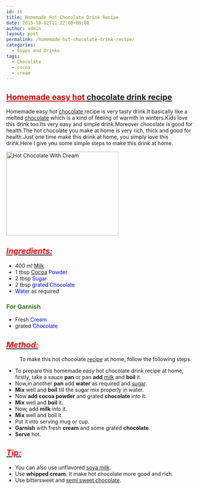 ```yaml
---
id: 16
title: Homemade Hot Chocolate Drink Recipe
date: 2015-10-02T11:22:00+00:00
author: admin
layout: post
permalink: /homemade-hot-chocolate-drink-recipe/
categories:
  - Soups and Drinks
tags:
  - Chocolate
  - cocoa
  - cream
---
```


## <span style="text-decoration: underline;"><span style="color: #cc0000; text-decoration: underline;">Homemade easy hot [chocolate](http://en.wikipedia.org/wiki/Chocolate "Chocolate") [drink](http://en.wikipedia.org/wiki/Drink "Drink") [recipe](http://en.wikipedia.org/wiki/Chocolate_cake "Chocolate cake")</span></span>

Homemade easy hot [chocolate](http://en.wikipedia.org/wiki/Chocolate "Chocolate") recipe is very tasty drink.It basically like a melted [chocolate](http://en.wikipedia.org/wiki/Chocolate "Chocolate") which is a kind of feeling of warmth in winters.Kids love this drink too.Its very easy and simple drink.Moreover chocolate is good for health.The hot chocolate you make at home is very rich, thick and good for health.Just one time make this drink at home, you simply love this drink.Here I give you some simple steps to make this drink at home.

<a href="{{site.url}}/wp-content/uploads/2017/03/Hot-Chocolate-With-Cream.jpg"><img class="aligncenter size-medium wp-image-31" src="{{site.url}}/wp-content/uploads/2017/03/Hot-Chocolate-With-Cream-300x225.jpg" alt="Hot Chocolate With Cream" width="300" height="225" /></a>

## _<span style="text-decoration: underline;">**<span style="color: red;">Ingredients:</span>**</span>_

*   400 ml <span style="color: blue;">[Milk](http://en.wikipedia.org/wiki/Coconut_milk "Coconut milk")</span>
*   1 tbsp <span style="color: blue;">[Cocoa](http://en.wikipedia.org/wiki/Hot_chocolate "Hot chocolate") Powder</span>
*   2 tbsp <span style="color: blue;">Sugar</span>
*   2 tbsp <span style="color: blue;">grated Chocolate</span>
*   <span style="color: blue;">Wate</span>r as required

### <span style="color: #38761d;">For Garnish</span>

*   Fresh <span style="color: blue;">Cream</span>
*   grated <span style="color: blue;">Chocolate</span>

## **_<span style="text-decoration: underline;"><span style="color: red;">Method:</span></span>_**

         To make this hot chocolate [recipe](http://en.wikipedia.org/wiki/Chocolate_cake "Chocolate cake") at home, follow the following steps.

*   To prepare this homemade easy hot chocolate drink recipe at home, firstly, take a sauce **pan** or pan **add** [milk](http://en.wikipedia.org/wiki/Milk "Milk") and **boil** it.
*   Now,in another **pan** add **water** as required and [sugar](http://en.wikipedia.org/wiki/Sugar "Sugar").
*   **Mix** well and **boil** till the sugar mix properly in water.
*   Now **add cocoa powder** and grated **chocolate** into it.
*   **Mix** well and **boil** it.
*   Now, add **milk** into it.
*   **Mix** well and boil it.
*   Put it into serving mug or cup.
*   **Garnish** with fresh **cream** and some grated **chocolate**.
*   **Serve** hot.

## **_<u><span style="color: red;">Tip:</span></u>_**

*   You can also use unflavored [soya milk](http://en.wikipedia.org/wiki/Soy_milk "Soy milk").
*   Use **whipped cream**. It make hot chocolate more good and rich.
*   Use bittersweet and [semi sweet chocolate](http://en.wikipedia.org/wiki/Types_of_chocolate "Types of chocolate").
